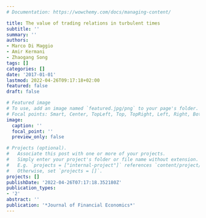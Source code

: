 ```yaml
---
# Documentation: https://wowchemy.com/docs/managing-content/

title: The value of trading relations in turbulent times
subtitle: ''
summary: ''
authors:
- Marco Di Maggio
- Amir Kermani
- Zhaogang Song
tags: []
categories: []
date: '2017-01-01'
lastmod: 2022-04-26T09:17:18+02:00
featured: false
draft: false

# Featured image
# To use, add an image named `featured.jpg/png` to your page's folder.
# Focal points: Smart, Center, TopLeft, Top, TopRight, Left, Right, BottomLeft, Bottom, BottomRight.
image:
  caption: ''
  focal_point: ''
  preview_only: false

# Projects (optional).
#   Associate this post with one or more of your projects.
#   Simply enter your project's folder or file name without extension.
#   E.g. `projects = ["internal-project"]` references `content/project/deep-learning/index.md`.
#   Otherwise, set `projects = []`.
projects: []
publishDate: '2022-04-26T07:17:18.352180Z'
publication_types:
- '2'
abstract: ''
publication: '*Journal of Financial Economics*'
---
```

